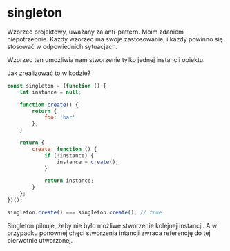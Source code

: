 # singleton

Wzorzec projektowy, uważany za anti-pattern. Moim zdaniem niepotrzebnie.
Każdy wzorzec ma swoje zastosowanie, i każdy powinno się stosować w
odpowiednich sytuacjach.

Wzorzec ten umożliwia nam stworzenie tylko jednej instancji obiektu.

Jak zrealizować to w kodzie?

```js
const singleton = (function () {
    let instance = null;

    function create() {
        return {
            foo: 'bar'
        };
    }

    return {
        create: function () {
            if (!instance) {
                instance = create();
            }

            return instance;
        }
    };
})();

singleton.create() === singleton.create(); // true
```

Singleton pilnuje, żeby nie było możliwe stworzenie kolejnej instancji.
A w przypadku ponownej chęci stworzenia intancji zwraca referencję do tej pierwotnie utworzonej.
